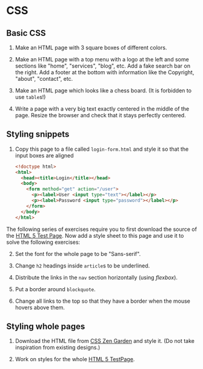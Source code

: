 CSS
===

Basic CSS
---------

1. Make an HTML page with 3 square boxes of different colors.

2. Make an HTML page with a top menu with a logo at the left and some sections
   like "home", "services", "blog", etc. Add a fake search bar on the right. Add
   a footer at the bottom with information like the Copyright, "about",
   "contact", etc.

3. Make an HTML page which looks like a chess board. (It is forbidden to use ``table``s!)

4. Write a page with a very big text exactly centered in the middle of the page.
   Resize the browser and check that it stays perfectly centered.



Styling snippets
----------------

1. Copy this page to a file called ``login-form.html`` and style it so that the
   input boxes are aligned
   ```html
   <!doctype html>
   <html>
     <head><title>Login</title></head>
     <body>
       <form method="get" action="/user">
         <p><label>User <input type="text"></label></p>
         <p><label>Password <input type="password"></label></p>
       </form>    
     </body>
   </html>
   ```

The following series of exercises require you to first download the source of
the [HTML 5 Test Page](https://cbracco.github.io/html5-test-page/). Now add a
style sheet to this page and use it to solve the following exercises:

2. Set the font for the whole page to be "Sans-serif".

3. Change ``h2`` headings inside ``article``s to be underlined.

4. Distribute the links in the ``nav`` section horizontally (using *flexbox*).

5. Put a border around ``blockquote``.

6. Change all links to the top so that they have a border when the mouse hovers
   above them.



Styling whole pages
-------------------

1. Download the HTML file from [CSS Zen Garden](http://csszengarden.com) and
   style it. (Do not take inspiration from existing designs.)

2. Work on styles for the whole 
   [HTML 5 TestPage](https://cbracco.github.io/html5-test-page/).